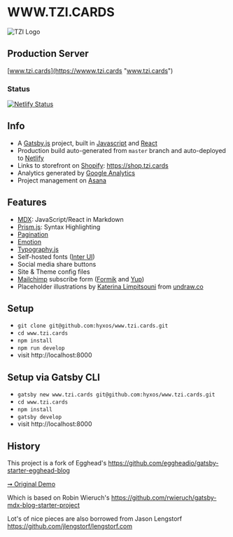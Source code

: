 # WWW.TZI.CARDS

![TZI Logo](https://www.tzi.cards/favicon.ico)

## Production Server

[www.tzi.cards](https://wwww.tzi.cards "www.tzi.cards")

### Status
[![Netlify Status](https://api.netlify.com/api/v1/badges/58d0c789-6b48-4b7f-be25-944ff0494f75/deploy-status)](https://app.netlify.com/sites/eloquent-wing-336603/deploys)

## Info

- A [Gatsby.js](https://www.gatsbyjs.org/) project, built in [Javascript](https://javascript.info/ "Javascript") and [React](https://reactjs.org/ "React")
 - Production build auto-generated from `master` branch and auto-deployed to [Netlify](https://netlify.com "Netlify")
 - Links to storefront on [Shopify](https://shopify.com): https://shop.tzi.cards
 - Analytics generated by [Google Analytics](https://analytics.google.com "Google Analytics")
 - Project management on [Asana](https://app.asana.com "Asana")

## Features

- [MDX](https://github.com/mdx-js/mdx): JavaScript/React in Markdown
- [Prism.js](https://prismjs.com/ "Prism.js"): Syntax Highlighting
- [Pagination](https://pagination.js.org/ "Pagination")
- [Emotion](https://emotion.sh/docs/introduction "Emotion")
- [Typography.js](https://kyleamathews.github.io/typography.js/ "Typography.js")
- Self-hosted fonts ([Inter UI](https://rsms.me/inter/))
- Social media share buttons
- Site & Theme config files
- [Mailchimp](https://mailchimp.com/ "Mailchimp") subscribe form ([Formik](https://jaredpalmer.com/formik/ "Formik") and [Yup](https://github.com/jquense/yup "Yup"))
- Placeholder illustrations by [Katerina Limpitsouni](https://twitter.com/ninalimpi) from [undraw.co](https://undraw.co/)

## Setup

- `git clone git@github.com:hyxos/www.tzi.cards.git`
- `cd www.tzi.cards`
- `npm install`
- `npm run develop`
- visit http://localhost:8000

## Setup via Gatsby CLI

- `gatsby new www.tzi.cards git@github.com:hyxos/www.tzi.cards.git`
- `cd www.tzi.cards`
- `npm install`
- `gatsby develop`
- visit http://localhost:8000

## History

This project is a fork of Egghead's https://github.com/eggheadio/gatsby-starter-egghead-blog

[➞ Original Demo](https://egghead-gatsby-starter.netlify.com/)

Which is based on Robin Wieruch's https://github.com/rwieruch/gatsby-mdx-blog-starter-project

Lot's of nice pieces are also borrowed from Jason Lengstorf https://github.com/jlengstorf/lengstorf.com

